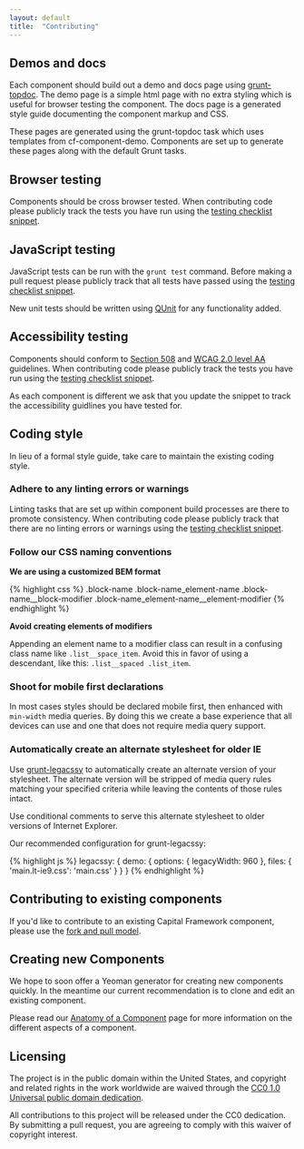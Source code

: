 ```yaml
---
layout: default
title:  "Contributing"
---
```


## Demos and docs

Each component should build out a demo and docs page using
[grunt-topdoc](https://github.com/topcoat/grunt-topdoc). The demo page is a simple html page with no extra styling which is useful for browser testing the component. The docs page is a generated style guide documenting the component markup and CSS.

These pages are generated using the grunt-topdoc task which uses templates from cf-component-demo. Components are set up to generate these pages along with the default Grunt tasks.

## Browser testing

Components should be cross browser tested. When contributing code please publicly track the tests you have run using the
[testing checklist snippet](/testing-snippet.html).

## JavaScript testing

JavaScript tests can be run with the `grunt test` command. Before making a pull request please publicly track that all tests have passed
using the [testing checklist snippet](/testing-snippet.html).

New unit tests should be written using [QUnit](https://qunitjs.com/) for any functionality added.


## Accessibility testing

Components should conform to [Section 508](http://www.section508.gov/)
and [WCAG 2.0 level AA](http://www.w3.org/TR/WCAG20/) guidelines.
When contributing code please publicly track the tests you have run using the
[testing checklist snippet](/testing-snippet.html).

As each component is different we ask that you update the snippet to track
the accessibility guidlines you have tested for.


## Coding style

In lieu of a formal style guide, take care to maintain the existing coding style.


### Adhere to any linting errors or warnings

Linting tasks that are set up within component build processes are there to
promote consistency. When contributing code please publicly track that there are no linting errors
or warnings using the [testing checklist snippet](/testing-snippet.html).


### Follow our CSS naming conventions

**We are using a customized BEM format**

{% highlight css %}
.block-name
.block-name_element-name
.block-name__block-modifier
.block-name_element-name__element-modifier
{% endhighlight %}

**Avoid creating elements of modifiers**

Appending an element name to a modifier class can result in a confusing class
name like `.list__space_item`.
Avoid this in favor of using a descendant, like this: `.list__spaced .list_item`.


### Shoot for mobile first declarations

In most cases styles should be declared mobile first,
then enhanced with `min-width` media queries. By doing this we create a base experience that all devices can use and one that does not require media query support.


### Automatically create an alternate stylesheet for older IE

Use [grunt-legacssy](https://github.com/robinpokorny/grunt-legacssy) to
automatically create an alternate version of your stylesheet.
The alternate version will be stripped of media query rules matching your
specified criteria while leaving the contents of those rules intact.

Use conditional comments to serve this alternate stylesheet to older versions
of Internet Explorer.

Our recommended configuration for grunt-legacssy:

{% highlight js %}
legacssy: {
  demo: {
    options: {
      legacyWidth: 960
    },
    files: {
      'main.lt-ie9.css': 'main.css'
    }
  }
}
{% endhighlight %}


## Contributing to existing components

If you'd like to contribute to an existing Capital Framework component, please use the [fork and pull model](https://help.github.com/articles/using-pull-requests/).

## Creating new Components

We hope to soon offer a Yeoman generator for creating new components quickly. In the meantime our current recommendation is to clone and edit an existing component.

Please read our [Anatomy of a Component](/anatomy.html) page for more information on the different aspects of a component.

## Licensing

The project is in the public domain within the United States, and
copyright and related rights in the work worldwide are waived through
the [CC0 1.0 Universal public domain dedication][CC0].

All contributions to this project will be released under the CC0
dedication. By submitting a pull request, you are agreeing to comply
with this waiver of copyright interest.

[CC0]: http://creativecommons.org/publicdomain/zero/1.0/